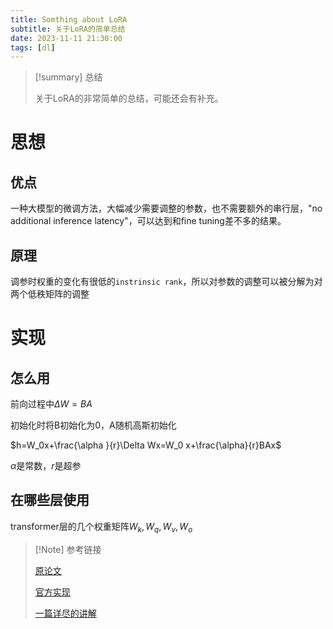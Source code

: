 ```yaml
---
title: Somthing about LoRA
subtitle: 关于LoRA的简单总结
date: 2023-11-11 21:30:00
tags: [dl] 
---
```


> [!summary] 总结
>
> 关于LoRA的非常简单的总结，可能还会有补充。

# 思想

## 优点

一种大模型的微调方法，大幅减少需要调整的参数，也不需要额外的串行层，"no additional inference latency"，可以达到和fine tuning差不多的结果。

## 原理

调参时权重的变化有很低的`instrinsic rank`，所以对参数的调整可以被分解为对两个低秩矩阵的调整

# 实现

## 怎么用

前向过程中$\Delta W=BA$

初始化时将B初始化为0，A随机高斯初始化

$h=W_0x+\frac{\alpha }{r}\Delta Wx=W_0 x+\frac{\alpha}{r}BAx$

$\alpha$是常数，$r$是超参

## 在哪些层使用

transformer层的几个权重矩阵$W_k,W_q,W_v,W_o$



> [!Note] 参考链接
>
> [原论文](https://arxiv.org/pdf/2106.09685.pdf)
>
> [官方实现](https://github.com/microsoft/LoRA/blob/main/loralib/layers.py)
>
> [一篇详尽的讲解](https://zhuanlan.zhihu.com/p/618894919)

